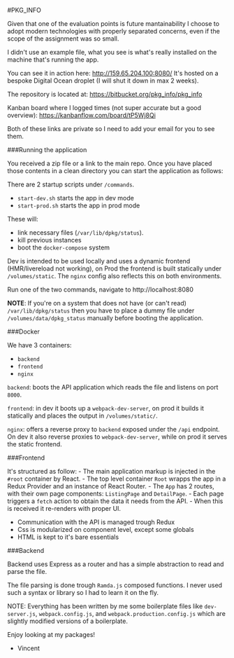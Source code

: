 
#PKG_INFO

Given that one of the evaluation points is future mantainability I choose to adopt modern technologies with properly separated concerns, even if the scope of the assignment was so small.

I didn't use an example file, what you see is what's really installed on the machine that's running the app.

You can see it in action here: http://159.65.204.100:8080/
It's hosted on a bespoke Digital Ocean droplet (I will shut it down in max 2 weeks).

The repository is located at:
https://bitbucket.org/pkg_info/pkg_info

Kanban board where I logged times (not super accurate but a good overview):
https://kanbanflow.com/board/tP5Wj8Qi

Both of these links are private so I need to add your email for you to see them.


###Running the application

You received a zip file or a link to the main repo.
Once you have placed those contents in a clean directory you can start the application as follows:

There are 2 startup scripts under `/commands`.

- `start-dev.sh` starts the app in dev mode
- `start-prod.sh` starts the app in prod mode

These will:

- link necessary files (`/var/lib/dpkg/status`).
- kill previous instances
- boot the `docker-compose` system

Dev is intended to be used locally and uses a dynamic frontend (HMR/livereload not working), on Prod the frontend is built statically under `/volumes/static`.
The `nginx` config also reflects this on both environments.

Run one of the two commands, navigate to http://localhost:8080

__NOTE__: If you're on a system that does not have (or can't read) `/var/lib/dpkg/status` then you have to place a dummy file under `/volumes/data/dpkg_status` manually before booting the application.


###Docker

We have 3 containers:

- `backend`
- `frontend`
- `nginx`

`backend`: boots the API application which reads the file and listens on port `8000`.

`frontend`: in dev it boots up a `webpack-dev-server`, on prod it builds it statically and places the output in `/volumes/static/`.

`nginx`: offers a reverse proxy to `backend` exposed under the `/api` endpoint.
On dev it also reverse proxies to `webpack-dev-server`, while on prod it serves the static frontend.


###Frontend

It's structured as follow:
    - The main application markup is injected in the `#root` container by React.
    - The top level container `Root` wrapps the app in a Redux Provider and an instance of React Router.
    - The `App` has 2 routes, with their own page components: `ListingPage`  and `DetailPage`.
    - Each page triggers a `fetch` action to obtain the data it needs from the API.
    - When this is received it re-renders with proper UI.

- Communication with the API is managed trough Redux
- Css is modularized on component level, except some globals
- HTML is kept to it's bare essentials

###Backend

Backend uses Express as a router and has a simple abstraction to read and parse the file.

The file parsing is done trough `Ramda.js` composed functions.
I never used such a syntax or library so I had to learn it on the fly.


NOTE: Everything has been written by me some boilerplate files like `dev-server.js`, `webpack.config.js`, and `webpack.production.config.js` which are slightly modified versions of a boilerplate.

Enjoy looking at my packages!
- Vincent
